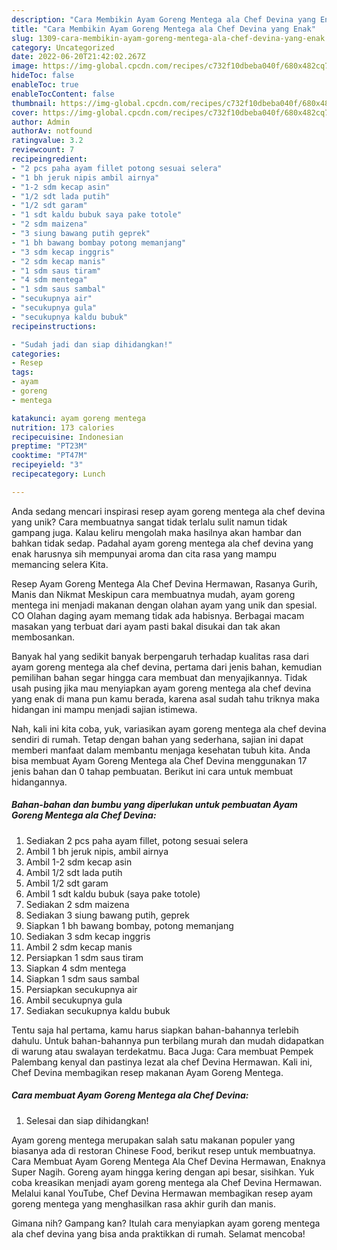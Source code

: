 ```yaml
---
description: "Cara Membikin Ayam Goreng Mentega ala Chef Devina yang Enak"
title: "Cara Membikin Ayam Goreng Mentega ala Chef Devina yang Enak"
slug: 1309-cara-membikin-ayam-goreng-mentega-ala-chef-devina-yang-enak
category: Uncategorized
date: 2022-06-20T21:42:02.267Z
image: https://img-global.cpcdn.com/recipes/c732f10dbeba040f/680x482cq70/ayam-goreng-mentega-ala-chef-devina-foto-resep-utama.jpg
hideToc: false
enableToc: true
enableTocContent: false
thumbnail: https://img-global.cpcdn.com/recipes/c732f10dbeba040f/680x482cq70/ayam-goreng-mentega-ala-chef-devina-foto-resep-utama.jpg
cover: https://img-global.cpcdn.com/recipes/c732f10dbeba040f/680x482cq70/ayam-goreng-mentega-ala-chef-devina-foto-resep-utama.jpg
author: Admin
authorAv: notfound
ratingvalue: 3.2
reviewcount: 7
recipeingredient:
- "2 pcs paha ayam fillet potong sesuai selera"
- "1 bh jeruk nipis ambil airnya"
- "1-2 sdm kecap asin"
- "1/2 sdt lada putih"
- "1/2 sdt garam"
- "1 sdt kaldu bubuk saya pake totole"
- "2 sdm maizena"
- "3 siung bawang putih geprek"
- "1 bh bawang bombay potong memanjang"
- "3 sdm kecap inggris"
- "2 sdm kecap manis"
- "1 sdm saus tiram"
- "4 sdm mentega"
- "1 sdm saus sambal"
- "secukupnya air"
- "secukupnya gula"
- "secukupnya kaldu bubuk"
recipeinstructions:

- "Sudah jadi dan siap dihidangkan!"
categories:
- Resep
tags:
- ayam
- goreng
- mentega

katakunci: ayam goreng mentega 
nutrition: 173 calories
recipecuisine: Indonesian
preptime: "PT23M"
cooktime: "PT47M"
recipeyield: "3"
recipecategory: Lunch

---
```





Anda sedang mencari inspirasi resep ayam goreng mentega ala chef devina yang unik? Cara membuatnya sangat tidak terlalu sulit namun tidak gampang juga. Kalau keliru mengolah maka hasilnya akan hambar dan bahkan tidak sedap. Padahal ayam goreng mentega ala chef devina yang enak harusnya sih mempunyai aroma dan cita rasa yang mampu memancing selera Kita.





Resep Ayam Goreng Mentega Ala Chef Devina Hermawan, Rasanya Gurih, Manis dan Nikmat Meskipun cara membuatnya mudah, ayam goreng mentega ini menjadi makanan dengan olahan ayam yang unik dan spesial. CO Olahan daging ayam memang tidak ada habisnya. Berbagai macam masakan yang terbuat dari ayam pasti bakal disukai dan tak akan membosankan.

Banyak hal yang sedikit banyak berpengaruh terhadap kualitas rasa dari ayam goreng mentega ala chef devina, pertama dari jenis bahan, kemudian pemilihan bahan segar hingga cara membuat dan menyajikannya. Tidak usah pusing jika mau menyiapkan ayam goreng mentega ala chef devina yang enak di mana pun kamu berada, karena asal sudah tahu triknya maka hidangan ini mampu menjadi sajian istimewa.






Nah, kali ini kita coba, yuk, variasikan ayam goreng mentega ala chef devina sendiri di rumah. Tetap dengan bahan yang sederhana, sajian ini dapat memberi manfaat dalam membantu menjaga kesehatan tubuh kita. Anda bisa membuat Ayam Goreng Mentega ala Chef Devina menggunakan 17 jenis bahan dan 0 tahap pembuatan. Berikut ini cara untuk membuat hidangannya.

<!--inarticleads1-->

##### Bahan-bahan dan bumbu yang diperlukan untuk pembuatan Ayam Goreng Mentega ala Chef Devina:

1. Sediakan 2 pcs paha ayam fillet, potong sesuai selera
1. Ambil 1 bh jeruk nipis, ambil airnya
1. Ambil 1-2 sdm kecap asin
1. Ambil 1/2 sdt lada putih
1. Ambil 1/2 sdt garam
1. Ambil 1 sdt kaldu bubuk (saya pake totole)
1. Sediakan 2 sdm maizena
1. Sediakan 3 siung bawang putih, geprek
1. Siapkan 1 bh bawang bombay, potong memanjang
1. Sediakan 3 sdm kecap inggris
1. Ambil 2 sdm kecap manis
1. Persiapkan 1 sdm saus tiram
1. Siapkan 4 sdm mentega
1. Siapkan 1 sdm saus sambal
1. Persiapkan secukupnya air
1. Ambil secukupnya gula
1. Sediakan secukupnya kaldu bubuk


Tentu saja hal pertama, kamu harus siapkan bahan-bahannya terlebih dahulu. Untuk bahan-bahannya pun terbilang murah dan mudah didapatkan di warung atau swalayan terdekatmu. Baca Juga: Cara membuat Pempek Palembang kenyal dan pastinya lezat ala chef Devina Hermawan. Kali ini, Chef Devina membagikan resep makanan Ayam Goreng Mentega. 

<!--inarticleads2-->

##### Cara membuat Ayam Goreng Mentega ala Chef Devina:


1. Selesai dan siap dihidangkan!

Ayam goreng mentega merupakan salah satu makanan populer yang biasanya ada di restoran Chinese Food, berikut resep untuk membuatnya. Cara Membuat Ayam Goreng Mentega Ala Chef Devina Hermawan, Enaknya Super Nagih. Goreng ayam hingga kering dengan api besar, sisihkan. Yuk coba kreasikan menjadi ayam goreng mentega ala Chef Devina Hermawan. Melalui kanal YouTube, Chef Devina Hermawan membagikan resep ayam goreng mentega yang menghasilkan rasa akhir gurih dan manis. 

Gimana nih? Gampang kan? Itulah cara menyiapkan ayam goreng mentega ala chef devina yang bisa anda praktikkan di rumah. Selamat mencoba!

